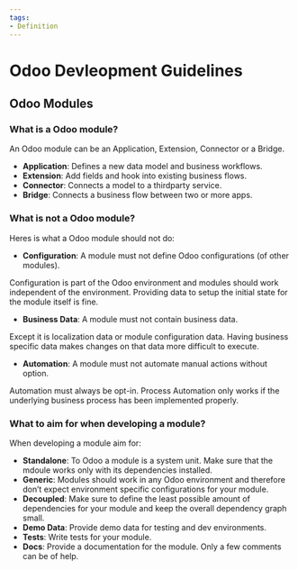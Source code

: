 ```yaml
---
tags:
- Definition
---
```


# Odoo Devleopment Guidelines

## Odoo Modules
### What is a Odoo module?

An Odoo module can be an Application, Extension, Connector or a Bridge.

- **Application**: Defines a new data model and business workflows.
- **Extension**: Add fields and hook into existing business flows.
- **Connector**: Connects a model to a thirdparty service.
- **Bridge**: Connects a business flow between two or more apps.

### **What is not a Odoo module?**

Heres is what a Odoo module should not do:

- **Configuration**: A module must not define Odoo configurations (of other modules).

Configuration is part of the Odoo environment and modules should work independent of the environment. Providing data to setup the initial state for the module itself is fine.

- **Business Data**: A module must not contain business data.

Except it is localization data or module configuration data. Having business specific data makes changes on that data more difficult to execute.

- **Automation**: A module must not automate manual actions without option.

Automation must always be opt-in. Process Automation only works if the underlying business process has been implemented properly.

### What to aim for when developing a module?

When developing a module aim for:

- **Standalone**: To Odoo a module is a system unit. Make sure that the mdoule works only with its dependencies installed.
- **Generic**: Modules should work in any Odoo environment and therefore don’t expect environment specific configurations for your module.
- **Decoupled**: Make sure to define the least possible amount of dependencies for your module and keep the overall dependency graph small.
- **Demo Data**: Provide demo data for testing and dev environments.
- **Tests**: Write tests for your module.
- **Docs**: Provide a documentation for the module. Only a few comments can be of help.